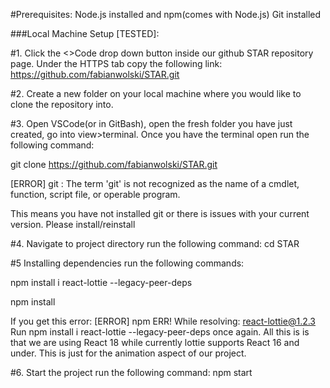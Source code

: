 #Prerequisites:
Node.js installed and npm(comes with Node.js)
Git installed

###Local Machine Setup [TESTED]:

#1. Click the <>Code drop down button inside our github STAR repository page.
Under the HTTPS tab copy the following link:
https://github.com/fabianwolski/STAR.git

#2. Create a new folder on your local machine where you would like to clone the
repository into.

#3. Open VSCode(or in GitBash), open the fresh folder you have just created, go into view>terminal. Once you have the terminal open
run the following command:

git clone https://github.com/fabianwolski/STAR.git

[ERROR] git : The term 'git' is not recognized as the name of a cmdlet, function, script file, or 
operable program.

This means you have not installed git or there is issues with your current version. Please install/reinstall

#4. Navigate to project directory
run the following command:
cd STAR

#5 Installing dependencies
run the following commands:

npm install i react-lottie --legacy-peer-deps

npm install

If you get this error: 
[ERROR] npm ERR! While resolving: react-lottie@1.2.3
Run npm install i react-lottie --legacy-peer-deps once again.
All this is is that we are using React 18 while currently lottie supports React 16 and under.
This is just for the animation aspect of our project.

#6. Start the project
run the following command:
npm start
